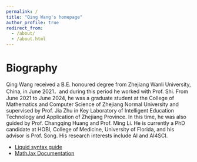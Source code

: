 ```yaml
---
permalink: /
title: "Qing Wang's homepage"
author_profile: true
redirect_from: 
  - /about/
  - /about.html
---
```




Biography
======
Qing Wang received a B.E. honoured degree from Zhejiang Wanli University, China, in June 2021，and during this period he worked with Prof. Shi. From June 2021 to June 2024, he was a graduate student at the College of Mathematics and Computer Science of Zhejiang Normal University and supervised by Prof. Jia Zhu in Key Laboratory of Intelligent Education Technology and Application of Zhejiang Province. In this time, he was also guided by Prof. Changqing Huang and Prof. Ming Li. He is currently a PhD candidate at HOBI, College of Medicine, University of Florida, and his advisor is Prof. Song. His research interests include AI and AI4SCI.

 * [Liquid syntax guide](https://shopify.github.io/liquid/tags/control-flow/)
 * [MathJax Documentation](https://docs.mathjax.org/en/latest/)





